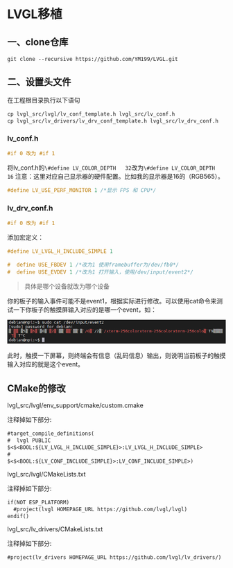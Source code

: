 # LVGL移植

## 一、clone仓库

```shell
git clone --recursive https://github.com/YM199/LVGL.git
```

## 二、设置头文件

在工程根目录执行以下语句

```shell
cp lvgl_src/lvgl/lv_conf_template.h lvgl_src/lv_conf.h
cp lvgl_src/lv_drivers/lv_drv_conf_template.h lvgl_src/lv_drv_conf.h
```

### lv_conf.h

```c
#if 0 改为 #if 1
```

将lv_conf.h的`\#define LV_COLOR_DEPTH   32`改为`\#define LV_COLOR_DEPTH   16`
注意：这里对应自己显示器的硬件配置。比如我的显示器是16的（RGB565）。

```c
#define LV_USE_PERF_MONITOR 1 /*显示 FPS 和 CPU*/
```

### lv_drv_conf.h

```c
#if 0 改为 #if 1
```

添加宏定义：

```C
#define LV_LVGL_H_INCLUDE_SIMPLE 1
```

```C
#  define USE_FBDEV 1 /*改为1 使用framebuffer为/dev/fb0*/
#  define USE_EVDEV 1 /*改为1 打开输入，使用/dev/input/event2*/
```

>具体是哪个设备就改为哪个设备

你的板子的输入事件可能不是event1，根据实际进行修改。可以使用cat命令来测试一下你板子的触摸屏输入对应的是哪一个event，如：

![输入设备](image/image-20210612173308112.png)

此时，触摸一下屏幕，则终端会有信息（乱码信息）输出，则说明当前板子的触摸输入对应的就是这个event。

## CMake的修改

lvgl_src/lvgl/env_support/cmake/custom.cmake

注释掉如下部分:

```text
#target_compile_definitions(
#  lvgl PUBLIC $<$<BOOL:${LV_LVGL_H_INCLUDE_SIMPLE}>:LV_LVGL_H_INCLUDE_SIMPLE>
#              $<$<BOOL:${LV_CONF_INCLUDE_SIMPLE}>:LV_CONF_INCLUDE_SIMPLE>)
```

lvgl_src/lvgl/CMakeLists.txt

注释掉如下部分:

```text
if(NOT ESP_PLATFORM)
  #project(lvgl HOMEPAGE_URL https://github.com/lvgl/lvgl)
endif()
```

lvgl_src/lv_drivers/CMakeLists.txt

注释掉如下部分:

```text
#project(lv_drivers HOMEPAGE_URL https://github.com/lvgl/lv_drivers/)
```
